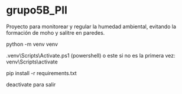 # grupo5B_PII
Proyecto para monitorear y regular la humedad ambiental, evitando la formación de moho y salitre en paredes.

python -m venv venv

.venv\Scripts\Activate.ps1 (powershell) o este si no es la primera vez: venv\Scripts\activate

pip install -r requirements.txt


deactivate para salir
